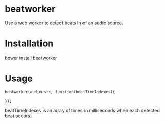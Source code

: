 # beatworker
Use a web worker to detect beats in of an audio source.

# Installation

bower install beatworker

# Usage

````
beatworker(audio.src, function(beatTimeIndexes){
    
});
````

beatTimeIndexes is an array of times in milliseconds when each detected beat occurs.  
